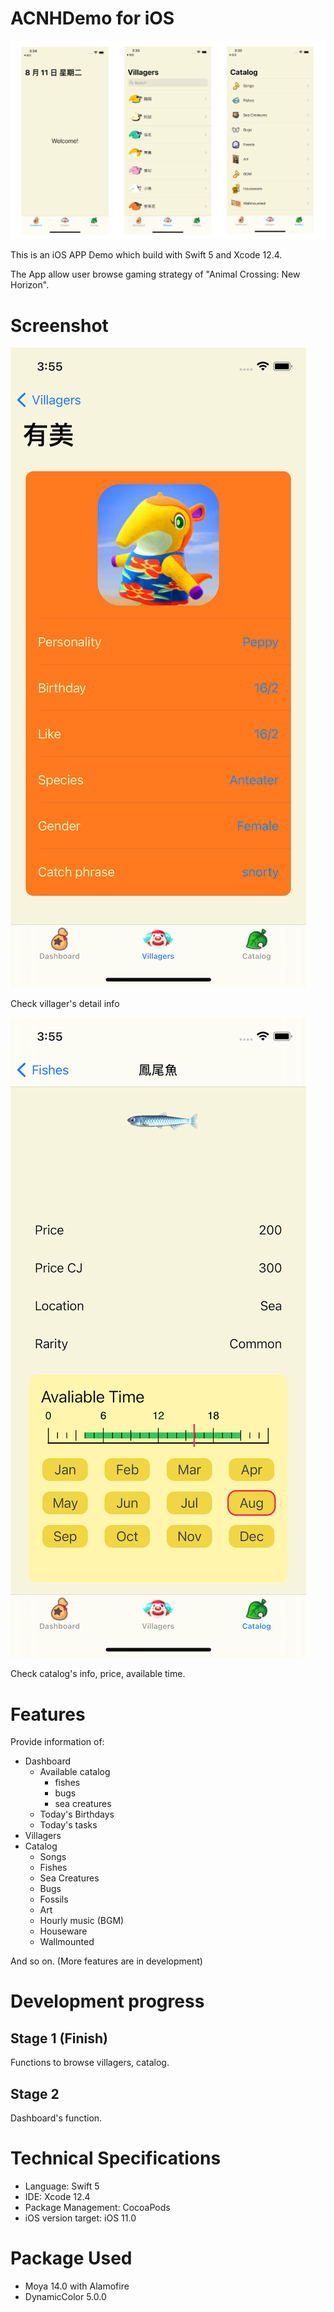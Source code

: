 # ACNHDemo for iOS
![Splash](readme/splash.jpg)

This is an iOS APP Demo which build with Swift 5 and Xcode 12.4.

The App allow user browse gaming strategy of "Animal Crossing: New Horizon".

# Screenshot

![villager](readme/villager.png)

Check villager's detail info

![catalog](readme/catalog.png)

Check catalog's info, price, available time.

# Features
Provide information of:
- Dashboard
    - Available catalog
        - fishes
        - bugs
        - sea creatures
    - Today's Birthdays
    - Today's tasks
- Villagers
- Catalog
    - Songs
    - Fishes
    - Sea Creatures
    - Bugs
    - Fossils
    - Art
    - Hourly music (BGM)
    - Houseware
    - Wallmounted

And so on. (More features are in development)

# Development progress
## Stage 1 (Finish)
Functions to browse villagers, catalog.

## Stage 2
Dashboard's function.

# Technical Specifications
- Language: Swift 5
- IDE: Xcode 12.4
- Package Management: CocoaPods
- iOS version target: iOS 11.0

# Package Used
- Moya 14.0 with Alamofire
- DynamicColor 5.0.0